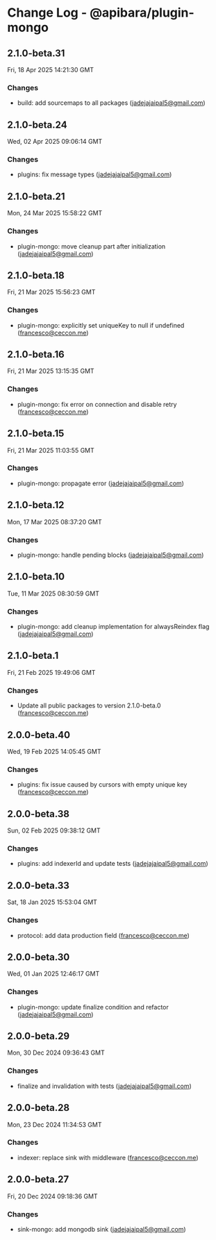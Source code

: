 # Change Log - @apibara/plugin-mongo

<!-- This log was last generated on Fri, 18 Apr 2025 14:21:30 GMT and should not be manually modified. -->

<!-- Start content -->

## 2.1.0-beta.31

Fri, 18 Apr 2025 14:21:30 GMT

### Changes

- build: add sourcemaps to all packages (jadejajaipal5@gmail.com)

## 2.1.0-beta.24

Wed, 02 Apr 2025 09:06:14 GMT

### Changes

- plugins: fix message types (jadejajaipal5@gmail.com)

## 2.1.0-beta.21

Mon, 24 Mar 2025 15:58:22 GMT

### Changes

- plugin-mongo: move cleanup part after initialization (jadejajaipal5@gmail.com)

## 2.1.0-beta.18

Fri, 21 Mar 2025 15:56:23 GMT

### Changes

- plugin-mongo: explicitly set uniqueKey to null if undefined (francesco@ceccon.me)

## 2.1.0-beta.16

Fri, 21 Mar 2025 13:15:35 GMT

### Changes

- plugin-mongo: fix error on connection and disable retry (francesco@ceccon.me)

## 2.1.0-beta.15

Fri, 21 Mar 2025 11:03:55 GMT

### Changes

- plugin-mongo: propagate error (jadejajaipal5@gmail.com)

## 2.1.0-beta.12

Mon, 17 Mar 2025 08:37:20 GMT

### Changes

- plugin-mongo: handle pending blocks (jadejajaipal5@gmail.com)

## 2.1.0-beta.10

Tue, 11 Mar 2025 08:30:59 GMT

### Changes

- plugin-mongo: add cleanup implementation for alwaysReindex flag (jadejajaipal5@gmail.com)

## 2.1.0-beta.1

Fri, 21 Feb 2025 19:49:06 GMT

### Changes

- Update all public packages to version 2.1.0-beta.0 (francesco@ceccon.me)

## 2.0.0-beta.40

Wed, 19 Feb 2025 14:05:45 GMT

### Changes

- plugins: fix issue caused by cursors with empty unique key (francesco@ceccon.me)

## 2.0.0-beta.38

Sun, 02 Feb 2025 09:38:12 GMT

### Changes

- plugins: add indexerId and update tests (jadejajaipal5@gmail.com)

## 2.0.0-beta.33

Sat, 18 Jan 2025 15:53:04 GMT

### Changes

- protocol: add data production field (francesco@ceccon.me)

## 2.0.0-beta.30

Wed, 01 Jan 2025 12:46:17 GMT

### Changes

- plugin-mongo: update finalize condition and refactor (jadejajaipal5@gmail.com)

## 2.0.0-beta.29

Mon, 30 Dec 2024 09:36:43 GMT

### Changes

- finalize and invalidation with tests (jadejajaipal5@gmail.com)

## 2.0.0-beta.28

Mon, 23 Dec 2024 11:34:53 GMT

### Changes

- indexer: replace sink with middleware (francesco@ceccon.me)

## 2.0.0-beta.27

Fri, 20 Dec 2024 09:18:36 GMT

### Changes

- sink-mongo: add mongodb sink (jadejajaipal5@gmail.com)
